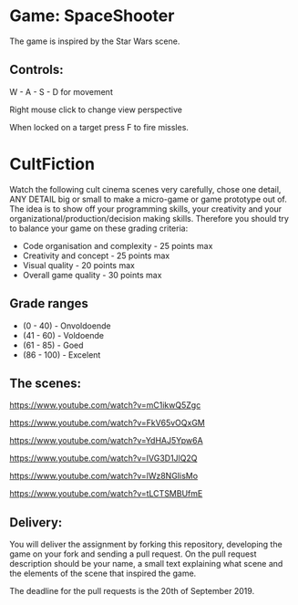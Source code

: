 # Game: SpaceShooter
The game is inspired by the Star Wars scene.

## Controls:
W - A - S - D for movement

Right mouse click to change view perspective

When locked on a target press F to fire missles.

# CultFiction

Watch the following cult cinema scenes very carefully, chose one detail, ANY DETAIL big or small to make a micro-game or game  prototype out of.
The idea is to show off your programming skills, your creativity and your organizational/production/decision making  skills. Therefore you should try to balance your game on these grading criteria:

   * Code organisation and complexity - 25 points max
   * Creativity and concept - 25 points max
   * Visual quality - 20 points max
   * Overall game quality - 30 points max

## Grade ranges
   * (0 - 40) - Onvoldoende
   * (41 - 60) - Voldoende
   * (61 - 85) - Goed
   * (86 - 100) - Excelent

## The scenes:
https://www.youtube.com/watch?v=mC1ikwQ5Zgc

https://www.youtube.com/watch?v=FkV65vOQxGM

https://www.youtube.com/watch?v=YdHAJ5Ypw6A

https://www.youtube.com/watch?v=IVG3D1JlQ2Q

https://www.youtube.com/watch?v=lWz8NGIisMo

https://www.youtube.com/watch?v=tLCTSMBUfmE

## Delivery:
You will deliver the assignment by forking this repository, developing the game on your fork and sending a pull request.
On the pull request description should be your name, a small text explaining what scene and the elements of the scene that inspired the game.

The deadline for the pull requests is the 20th of September 2019.
